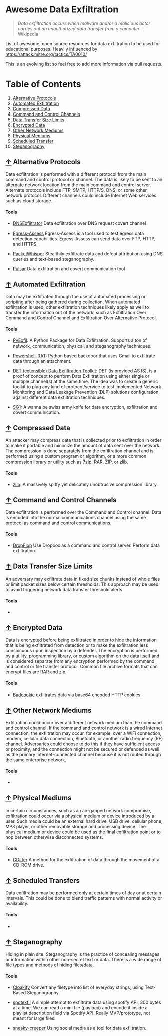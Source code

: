 # Awesome Data Exfiltration

> *Data exfiltration occurs when malware and/or a malicious actor carries out an unauthorized data transfer from a computer.* - Wikipedia

List of awesome, open source resources for data exfiltration to be used for educational purposes. Heavily influenced by https://attack.mitre.org/tactics/TA0010/

This is an evolving list so feel free to add more information via pull requests.

Table of Contents
=================

1. [Alternative Protocols](#alternative-protocols)
2. [Automated Exfiltration](#automated-exfiltration)
3. [Compressed Data](#compressed-data)
4. [Command and Control Channels](#command-and-control-channels)
5. [Data Transfer Size Limits](#data-transfer-size-limits)
6. [Encrypted Data](#encrypted-data)
7. [Other Network Mediums](#other-network-mediums)
8. [Physical Mediums](#physical-mediums)
9. [Scheduled Transfer](#scheduled-transfer)
10. [Steganography](#steganography)

## [↑](#alternative-protocols) Alternative Protocols

Data exfiltration is performed with a different protocol from the main command and control protocol or channel. The data is likely to be sent to an alternate network location from the main command and control server. Alternate protocols include FTP, SMTP, HTTP/S, DNS, or some other network protocol. Different channels could include Internet Web services such as cloud storage.

#### Tools
* [DNSExfiltrator](https://github.com/Arno0x/DNSExfiltrator) Data exfiltration over DNS request covert channel

* [Egress-Assess](https://github.com/FortyNorthSecurity/Egress-Assess) Egress-Assess is a tool used to test egress data detection capabilities. Egress-Assess can send data over FTP, HTTP, and HTTPS.

* [PacketWhisper](https://github.com/TryCatchHCF/PacketWhisper) Stealthily exfiltrate data and defeat attribution using DNS queries and text-based steganography.

* [Pulsar](https://github.com/jacopodl/Pulsar) Data exfiltration and covert communication tool


## [↑](#automated-exfiltration) Automated Exfiltration

Data may be exfiltrated through the use of automated processing or scripting after being gathered during collection. When automated exfiltration is used, other exfiltration techniques likely apply as well to transfer the information out of the network, such as Exfiltration Over Command and Control Channel and Exfiltration Over Alternative Protocol.

#### Tools

* [PyExfil](https://github.com/ytisf/PyExfil): A Python Package for Data Exfiltration. Supports a ton of network, communication, physical, and steganography techniques.

* [Powershell-RAT](https://github.com/Viralmaniar/Powershell-RAT): Python based backdoor that uses Gmail to exfiltrate data through an attachment.

* [DET (extensible) Data Exfiltration Toolkit](https://github.com/PaulSec/DET): DET (is provided AS IS), is a proof of concept to perform Data Exfiltration using either single or multiple channel(s) at the same time. The idea was to create a generic toolkit to plug any kind of protocol/service to test implemented Network Monitoring and Data Leakage Prevention (DLP) solutions configuration, against different data exfiltration techniques.

* [SG1](https://github.com/evilsocket/sg1): A wanna be swiss army knife for data encryption, exfiltration and covert communication.


## [↑](#compressed-data) Compressed Data

An attacker may compress data that is collected prior to exfiltration in order to make it portable and minimize the amount of data sent over the network. The compression is done separately from the exfiltration channel and is performed using a custom program or algorithm, or a more common compression library or utility such as 7zip, RAR, ZIP, or zlib.

#### Tools

* [zlib](https://github.com/madler/zlib): A massively spiffy yet delicately unobtrusive compression library.


## [↑](#command-and-control-channels) Command and Control Channels

Data exfiltration is performed over the Command and Control channel. Data is encoded into the normal communications channel using the same protocol as command and control communications.

#### Tools

* [DropFlop](https://github.com/pauln23/DropFlop) Use Dropbox as a command and control server. Perform data exfiltration.

## [↑](#data-transfer-size-limits) Data Transfer Size Limits

An adversary may exfiltrate data in fixed size chunks instead of whole files or limit packet sizes below certain thresholds. This approach may be used to avoid triggering network data transfer threshold alerts.

#### Tools
*


## [↑](#encrypted-data) Encrypted Data

Data is encrypted before being exfiltrated in order to hide the information that is being exfiltrated from detection or to make the exfiltration less conspicuous upon inspection by a defender. The encryption is performed by a utility, programming library, or custom algorithm on the data itself and is considered separate from any encryption performed by the command and control or file transfer protocol. Common file archive formats that can encrypt files are RAR and zip.


#### Tools

* [Badcookie](https://github.com/akbarq/Red-Team-Operations/blob/master/badcookie.py) exfiltrates data via base64 encoded HTTP cookies.


## [↑](#other-network-mediums) Other Network Mediums

Exfiltration could occur over a different network medium than the command and control channel. If the command and control network is a wired Internet connection, the exfiltration may occur, for example, over a WiFi connection, modem, cellular data connection, Bluetooth, or another radio frequency (RF) channel. Adversaries could choose to do this if they have sufficient access or proximity, and the connection might not be secured or defended as well as the primary Internet-connected channel because it is not routed through the same enterprise network.

#### Tools
*

## [↑](#physical-mediums) Physical Mediums

In certain circumstances, such as an air-gapped network compromise, exfiltration could occur via a physical medium or device introduced by a user. Such media could be an external hard drive, USB drive, cellular phone, MP3 player, or other removable storage and processing device. The physical medium or device could be used as the final exfiltration point or to hop between otherwise disconnected systems.

#### Tools

* [CDitter](https://github.com/anfractuosity/cditter) A method for the exfiltration of data through the movement of a CD-ROM drive.


## [↑](#scheduled-transfer) Scheduled Transfers

Data exfiltration may be performed only at certain times of day or at certain intervals. This could be done to blend traffic patterns with normal activity or availability.

#### Tools
*


## [↑](#steganography) Steganography

Hiding in plain site. Steganography is the practice of concealing messages or information within other non-secret text or data. There is a wide range of file types and methods of hiding files/data.

#### Tools

* [Cloakify](https://github.com/TryCatchHCF/Cloakify) Convert any filetype into list of everyday strings, using Text-Based Steganography.

* [spotexfil](https://github.com/sourcefrenchy/spotexfil) A simple attempt to exfiltrate data using spotify API, 300 bytes at a time. We can read a mini file (payload) and encode it inside a playlist description field via Spotify API. Really MVP/prototype, not meant for large files.

* [sneaky-creeper](https://github.com/DakotaNelson/sneaky-creeper) Using social media as a tool for data exfiltration.
